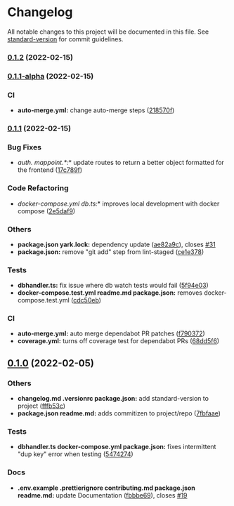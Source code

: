 # Changelog

All notable changes to this project will be documented in this file. See [standard-version](https://github.com/conventional-changelog/standard-version) for commit guidelines.

### [0.1.2](https://github.com/tesalate/main-api/compare/v0.1.1...v0.1.2) (2022-02-15)

### [0.1.1-alpha](https://github.com/tesalate/main-api/compare/v0.1.0...v0.1.1-alpha) (2022-02-15)


### CI

* **auto-merge.yml:** change auto-merge steps ([218570f](https://github.com/tesalate/main-api/commit/218570f563220711329bd33c8fff43982436d3b7))

### [0.1.1](https://github.com/tesalate/main-api/compare/v0.1.0...v0.1.1) (2022-02-15)


### Bug Fixes

* **auth.* mappoint.*:** update routes to return a better object formatted for the frontend ([17c789f](https://github.com/tesalate/main-api/commit/17c789f93dc8b895ebbc7e6aa7c03537d2935a50))


### Code Refactoring

* **docker-compose*.yml db.ts:** improves local development with docker compose ([2e5daf9](https://github.com/tesalate/main-api/commit/2e5daf93cc4179c2df826128c94da77ae0d47541))


### Others

* **package.json yark.lock:** dependency update ([ae82a9c](https://github.com/tesalate/main-api/commit/ae82a9cfb2c93b4668e62c47563d5eda8c4b5307)), closes [#31](https://github.com/tesalate/main-api/issues/31)
* **package.json:** remove "git add" step from lint-staged ([ce1e378](https://github.com/tesalate/main-api/commit/ce1e3780e79ccbc0885d4ac2f261d6a8c400dca3))


### Tests

* **dbhandler.ts:** fix issue where db watch tests would fail ([5f94e03](https://github.com/tesalate/main-api/commit/5f94e03f588d2a203dad58d4c2912b955e785f3b))
* **docker-compose.test.yml readme.md package.json:** removes docker-compose.test.yml ([cdc50eb](https://github.com/tesalate/main-api/commit/cdc50eb654c96e0ff442b6dd16cd2fb62d587875))


### CI

* **auto-merge.yml:** auto merge dependabot PR patches ([f790372](https://github.com/tesalate/main-api/commit/f790372e6af65d5b132825d06e1444370fc0eba7))
* **coverage.yml:** turns off coverage test for dependabot PRs ([68dd5f6](https://github.com/tesalate/main-api/commit/68dd5f6896cab3f6350f987cd1c5e0e315bf095b))

## [0.1.0](https://github.com/tesalate/main-api/compare/v0.1.0-alpha...v0.1.0) (2022-02-05)


### Others

* **changelog.md .versionrc package.json:** add standard-version to project ([fffb53c](https://github.com/tesalate/main-api/commit/fffb53c6b755e4f19a0c427b87ddf15934cf3278))
* **package.json readme.md:** adds commitizen to project/repo ([7fbfaae](https://github.com/tesalate/main-api/commit/7fbfaaebf050ce924955a26cc432d4fb00ed1b5d))


### Tests

* **dbhandler.ts docker-compose.yml package.json:** fixes intermittent "dup key" error when testing ([5474274](https://github.com/tesalate/main-api/commit/5474274e53593c059b0de4798d7f20a4e6400e39))


### Docs

* **.env.example .prettierignore contributing.md package.json readme.md:** update Documentation ([fbbbe69](https://github.com/tesalate/main-api/commit/fbbbe697e36465a2870defbae22f6a80d6465042)), closes [#19](https://github.com/tesalate/main-api/issues/19)

